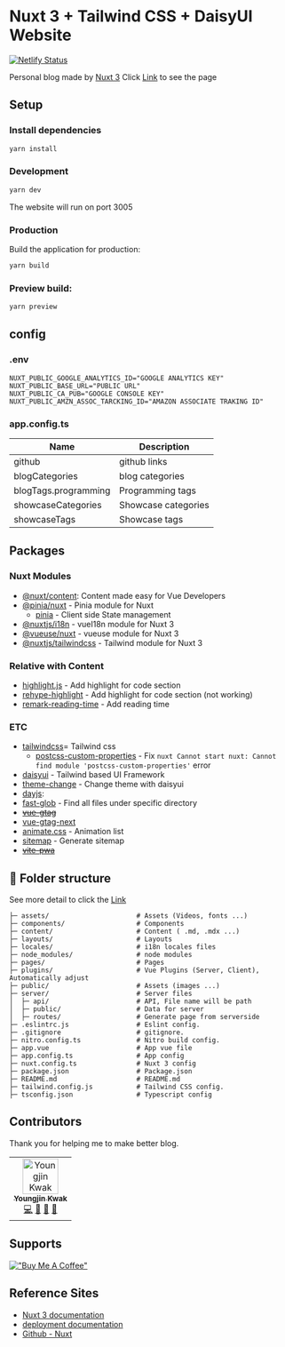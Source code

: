 # Nuxt 3 + Tailwind CSS + DaisyUI Website
[![Netlify Status](https://api.netlify.com/api/v1/badges/1fcf26af-7f44-4e56-abe5-94ae4073f109/deploy-status)](https://app.netlify.com/sites/requiem-blog/deploys)

Personal blog made by [Nuxt 3](https://nuxt.com/)
Click [Link](https://requiem-blog.netlify.app/) to see the page

## Setup
### Install dependencies
```bash
yarn install
````

### Development
```bash
yarn dev
```
The website will run on port 3005

### Production
Build the application for production:
```bash
yarn build
```

### Preview build:
```bash
yarn preview
```

## config
### .env
```text
NUXT_PUBLIC_GOOGLE_ANALYTICS_ID="GOOGLE ANALYTICS KEY"
NUXT_PUBLIC_BASE_URL="PUBLIC URL"
NUXT_PUBLIC_CA_PUB="GOOGLE CONSOLE KEY"
NUXT_PUBLIC_AMZN_ASSOC_TARCKING_ID="AMAZON ASSOCIATE TRAKING ID"
```
### app.config.ts
| Name                 | Description         |
|----------------------|---------------------|
| github               | github links        |
| blogCategories       | blog categories     |
| blogTags.programming | Programming tags    |
| showcaseCategories   | Showcase categories |
| showcaseTags         | Showcase tags       |


## Packages
### Nuxt Modules
- [@nuxt/content](https://content.nuxtjs.org/): Content made easy for Vue Developers
- [@pinia/nuxt]() - Pinia module for Nuxt
  - [pinia](https://nuxt.com/modules/pinia) - Client side State management
- [@nuxtjs/i18n]() - vueI18n module for Nuxt 3
- [@vueuse/nuxt]() - vueuse module for Nuxt 3
- [@nuxtjs/tailwindcss](https://tailwindcss.nuxt.dev/) - Tailwind module for Nuxt 3

### Relative with Content
- [highlight.js]() - Add highlight for code section
- [rehype-highlight]() - Add highlight for code section (not working)
- [remark-reading-time]() - Add reading time

### ETC
- [tailwindcss](https://tailwindcss.com/)= Tailwind css
  - [postcss-custom-properties](https://www.npmjs.com/package/postcss-custom-properties) - Fix ```nuxt Cannot start nuxt: Cannot find module 'postcss-custom-properties'``` error
- [daisyui](https://daisyui.com/) - Tailwind based UI Framework
- [theme-change](https://github.com/saadeghi/theme-change) - Change theme with daisyui
- [dayjs](https://day.js.org/): 
- [fast-glob]() - Find all files under specific directory
- ~~[vue-gtag]()~~
- [vue-gtag-next]()
- [animate.css]() - Animation list
- [sitemap](https://github.com/ekalinin/sitemap.js) - Generate sitemap
- ~~[vite-pwa](https://github.com/vite-pwa/nuxt)~~

## :file_folder: Folder structure
See more detail to click the [Link](https://nuxt.com/docs/guide/directory-structure/nuxt)
```text
├─ assets/                      # Assets (Videos, fonts ...)
├─ components/                  # Components
├─ content/                     # Content ( .md, .mdx ...)
├─ layouts/                     # Layouts
├─ locales/                     # i18n locales files
├─ node_modules/                # node modules
├─ pages/                       # Pages
├─ plugins/                     # Vue Plugins (Server, Client), Automatically adjust
├─ public/                      # Assets (images ...)
├─ server/                      # Server files
│  ├─ api/                      # API, File name will be path
│  ├─ public/                   # Data for server
│  ├─ routes/                   # Generate page from serverside
├─ .eslintrc.js                 # Eslint config.
├─ .gitignore                   # gitignore.
├─ nitro.config.ts              # Nitro build config.
├─ app.vue                      # App vue file
├─ app.config.ts                # App config
├─ nuxt.config.ts               # Nuxt 3 config
├─ package.json                 # Package.json
├─ README.md                    # README.md
├─ tailwind.config.js           # Tailwind CSS config.
├─ tsconfig.json                # Typescript config
```

## Contributors
Thank you for helping me to make better blog.

[//]: # (max 7 td in each tr)
[//]: # (<a href="https://github.com/kkan0615/blog-nuxt/commits?author=kkan0615" title="Examples">💡</a> )
[//]: # (<a href="https://github.com/kkan0615/blog-nuxt/commits?author=kkan0615" title="Tests">⚠️</a>)
[//]: # (<a href="https://github.com/kkan0615/blog-nuxt/commits?author=kkan0615" title="Ideas, Planning, & Feedback">🤔</a>)
[//]: # (<a href="https://github.com/kkan0615/blog-nuxt/issues?q=author%3Akkan0615" title="Bug reports">🐛</a>)
<table>
  <tbody>
    <tr>
      <td align="center">
        <a href="https://github.com/kkan0615">
          <img src="https://avatars.githubusercontent.com/u/46660361?v=4?s=64" width="64px;" alt="Youngjin Kwak"/><br /><sub><b>Youngjin Kwak</b></sub>
        </a><br />
        <a href="https://github.com/kkan0615/blog-nuxt/commits?author=kkan0615" title="Code">💻</a> 
        <a href="https://github.com/kkan0615/blog-nuxt/commits?author=kkan0615" title="Maintenance">🚧</a>
        <a href="https://github.com/kkan0615/blog-nuxt/commits?author=kkan0615" title="Documentation">📖</a> 
        <a href="https://github.com/kkan0615/blog-nuxt/commits?author=kkan0615" title="Design">🎨</a>
      </td>
    </tr>
  </tbody>
</table>

## Supports
[!["Buy Me A Coffee"](https://www.buymeacoffee.com/assets/img/custom_images/orange_img.png)](https://www.buymeacoffee.com/youngjinkwak)

## Reference Sites
- [Nuxt 3 documentation](https://nuxt.com/docs/getting-started/introduction)
- [deployment documentation](https://nuxt.com/docs/getting-started/deployment)
- [Github - Nuxt](https://github.com/nuxt/nuxt)

